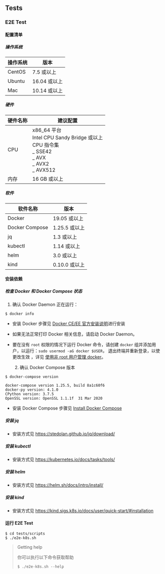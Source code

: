 ## Tests

### E2E Test

#### 配置清单

##### 操作系统

| 操作系统   | 版本        |
| ------ | --------- |
| CentOS | 7.5 或以上   |
| Ubuntu | 16.04 或以上 |
| Mac    | 10.14 或以上 |

##### 硬件

| 硬件名称 | 建议配置                                                                                               |
| ---- | -------------------------------------------------------------------------------------------------- |
| CPU  | x86_64 平台<br> Intel CPU Sandy Bridge 或以上<br> CPU 指令集<br> _ SSE42<br> _ AVX<br> _ AVX2<br> _ AVX512 |
| 内存   | 16 GB 或以上                                                                                          |

##### 软件

| 软件名称           | 版本         |
| -------------- | ---------- |
| Docker         | 19.05 或以上  |
| Docker Compose | 1.25.5 或以上 |
| jq             | 1.3 或以上    |
| kubectl        | 1.14 或以上   |
| helm           | 3.0 或以上    |
| kind           | 0.10.0 或以上 |

#### 安装依赖

##### 检查 Docker 和 Docker Compose 状态

 1) 确认 Docker Daemon 正在运行：

```shell
$ docker info
```

-   安装 Docker 步骤见 [Docker CE/EE 官方安装说明](https://docs.docker.com/get-docker/)进行安装
-   如果无法正常打印 Docker 相关信息，请启动 Docker Daemon。
-   要在没有 `root` 权限的情况下运行 Docker 命令，请创建 `docker` 组并添加用户，以运行：`sudo usermod -aG docker $USER`， 退出终端并重新登录，以使更改生效 ，详见 [使用非 root 用户管理 docker](https://docs.docker.com/install/linux/linux-postinstall/)。

    2) 确认 Docker Compose 版本

```shell
$ docker-compose version

docker-compose version 1.25.5, build 8a1c60f6
docker-py version: 4.1.0
CPython version: 3.7.5
OpenSSL version: OpenSSL 1.1.1f  31 Mar 2020
```

-   安装 Docker Compose 步骤见 [Install Docker Compose](https://docs.docker.com/compose/install/)

##### 安装 jq

-   安装方式见 <https://stedolan.github.io/jq/download/>

##### 安装 kubectl

-   安装方式见 <https://kubernetes.io/docs/tasks/tools/>

##### 安装 helm

-   安装方式见 <https://helm.sh/docs/intro/install/>

##### 安装 kind

-   安装方式见 <https://kind.sigs.k8s.io/docs/user/quick-start/#installation>

#### 运行 E2E Test

```shell
$ cd tests/scripts
$ ./e2e-k8s.sh
```

> Getting help
>
> 你可以执行以下命令获取帮助
>
> ```shell
> $ ./e2e-k8s.sh --help
> ```
